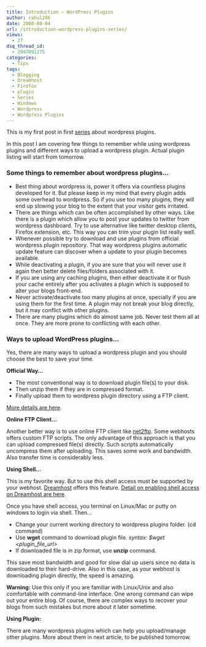 ```yaml
---
title: Introduction – WordPress Plugins
author: rahul286
date: 2008-08-04
url: /introduction-wordpress-plugins-series/
views:
  - 27
dsq_thread_id:
  - 2947091275
categories:
  - Tips
tags:
  - Blogging
  - Dreamhost
  - Firefox
  - plugin
  - Series
  - Windows
  - Wordpress
  - Wordpress Plugins
---
```

This is my first post in first [series][1] about wordpress plugins.

In this post I am covering few things to remember while using wordpress plugins and different ways to upload a wordpress plugin. Actual plugin listing will start from tomorrow.

### Some things to remember about wordpress plugins&#8230;

  * Best thing about wordpress is, power it offers via countless plugins developed for it. But please keep in my mind that every plugin adds some overhead to wordpress. So if you use too many plugins, they will end up slowing your blog to the extent that your visitor gets irritated.
  * There are things which can be often accomplished by other ways. Like there is a plugin which allow you to post your updates to twitter from wordpress dashboard. Try to use alternative like twitter desktop clients, Firefox extension, etc. This way you can trim your plugin list really well.
  * Whenever possible try to download and use plugins from official wordpress plugin repository. That way wordpress plugins automatic update feature can discover when a update to your plugin becomes available.
  * While deactivating a plugin, if you are sure that you will never use it again then better delete files/folders associated with it.
  * If you are using any caching plugins, then either deactivate it or flush your cache entirely after you activates a plugin which is supposed to alter your blogs front-end.
  * Never activate/deactivate too many plugins at once, specially if you are using them for the first time. A plugin may not break your blog directly, but it may conflict with other plugins.
  * There are many plugins which do almost same job. Never test them all at once. They are more prone to conflicting with each other.

### Ways to upload WordPress plugins&#8230;

Yes, there are many ways to upload a wordpress plugin and you should choose the best to save your time.

**Official Way&#8230;**

  * The most conventional way is to download plugin file(s) to your disk.
  * Then unzip them if they are in compressed format.
  * Finally upload them to wordpress plugin directory using a FTP client.

<a href="http://codex.wordpress.org/Managing_Plugins#Plugin_Installation" onclick="_gaq.push(['_trackEvent', 'outbound-article', 'http://codex.wordpress.org/Managing_Plugins#Plugin_Installation', 'More details are here']);" >More details are here</a>.

**Online FTP Client&#8230;**

Another better way is to use online FTP client like <a href="http://www.net2ftp.com/" onclick="_gaq.push(['_trackEvent', 'outbound-article', 'http://www.net2ftp.com/', 'net2ftp']);" >net2ftp</a>. Some webhosts offers custom FTP scripts. The only advantage of this approach is that you can upload compressed file(s) directly. Such scripts automatically uncompress them after uploading. This saves some work and bandwidth. Also transfer time is considerably less.

**Using Shell&#8230;**

This is my favorite way. But to use this shell access must be supported by your webhost. <a href="http://www.dreamhost.com/r.cgi?302379" onclick="_gaq.push(['_trackEvent', 'outbound-article', 'http://www.dreamhost.com/r.cgi?302379', 'Dreamhost']);" >Dreamhost</a> offers this feature. <a href="http://wiki.dreamhost.com/Enabling_Shell_Access" onclick="_gaq.push(['_trackEvent', 'outbound-article', 'http://wiki.dreamhost.com/Enabling_Shell_Access', 'Detail on enabling shell access on Dreamhost are here']);" >Detail on enabling shell access on Dreamhost are here</a>.

Once you have shell access, you terminal on Linux/Mac or putty on windows to login via shell. Then&#8230;

  * Change your current working directory to wordpress plugins folder. (cd command)
  * Use **wget** command to download plugin file. *syntax: $wget <plugin\_file\_url>*
  * If downloaded file is in zip format, use **unzip** command.

This save most bandwidth and good for slow dial up users since no data is downloaded to their hard-drive. Also in this case, as your webhost is downloading plugin directly, the speed is amazing.

**Warning:** Use this only if you are familiar with Linux/Unix and also comfortable with command-line interface. One wrong command can wipe out your entire blog. Of course, there are complex ways to recover your blogs from such mistakes but more about it later sometime.

**Using Plugin:**

There are many wordpress plugins which can help you upload/manage other plugins. More about them in next article, to be published tomorrow.

 [1]: http://devilsworkshop.org/2008/08/04/series-writing-a-new-blogging-experiment-editorial/
